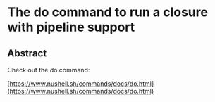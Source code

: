 # The do command to run a closure with pipeline support

## Abstract

Check out the do command:

[https://www.nushell.sh/commands/docs/do.html](https://www.nushell.sh/commands/docs/do.html)
